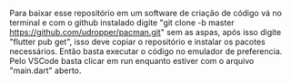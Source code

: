 Para baixar esse repositório em um software de criação de código vá no terminal e com o github instalado digite "git clone -b master https://github.com/udropper/pacman.git" sem as aspas, após isso digite "flutter pub get", isso deve copiar o repositório e instalar os pacotes necessários. Então basta executar o código no emulador de preferencia. Pelo VSCode basta clicar em run enquanto estiver com o arquivo "main.dart" aberto.